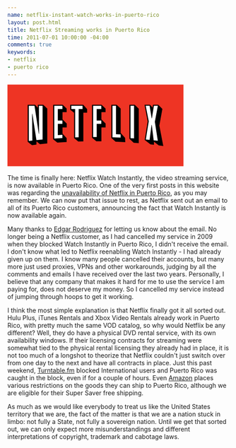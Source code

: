 ```yaml
---
name: netflix-instant-watch-works-in-puerto-rico
layout: post.html
title: Netflix Streaming works in Puerto Rico
time: 2011-07-01 10:00:00 -04:00
comments: true
keywords:
- netflix
- puerto rico
---
```


![](399px-Netflix_Logo.svg.png)

The time is finally here: Netflix Watch Instantly, the video streaming service, is now available in Puerto Rico. One of the very first posts in this website was regarding the [unavailability of Netflix in Puerto Rico][netflix-blocking], as you may remember. We can now put that issue to rest, as Netflix sent out an email to all of its Puerto Rico customers, announcing the fact that Watch Instantly is now available again.

<!-- more -->

Many thanks to [Edgar Rodriguez][netflix-email] for letting us know about the email. No longer being a Netflix customer, as I had cancelled my service in 2009 when they blocked Watch Instantly in Puerto Rico, I didn't receive the email. I don't know what led to Netflix reenabling Watch Instantly - I had already given up on them. I know many people cancelled their accounts, but many more just used proxies, VPNs and other workarounds, judging by all the comments and emails I have received over the last two years. Personally, I believe that any company that makes it hard for me to use the service I am paying for, does not deserve my money. So I cancelled my service instead of jumping through hoops to get it working.

I think the most simple explanation is that Netflix finally got it all sorted out. Hulu Plus, iTunes Rentals and Xbox Video Rentals already work in Puerto Rico, with pretty much the same VOD catalog, so why would Netflix be any different? Well, they do have a physical DVD rental service, with its own availability windows. If their licensing contracts for streaming were somewhat tied to the physical rental licensing they already had in place, it is not too much of a longshot to theorize that Netflix couldn't just switch over from one day to the next and have all contracts in place. Just this past weekend, [Turntable.fm][turntable] blocked International users and Puerto Rico was caught in the block, even if for a couple of hours. Even [Amazon][amazon] places various restrictions on the goods they can ship to Puerto Rico, although we are eligible for their Super Saver free shipping.

As much as we would like everybody to treat us like the United States territory that we are, the fact of the matter is that we are a nation stuck in limbo: not fully a State, not fully a sovereign nation. Until we get that sorted out, we can only expect more misunderstandings and different interpretations of copyright, trademark and cabotage laws.

[netflix-blocking]: http://hectorramos.com/netflix-excludes-puerto-rico-charges "Netflix excludes Puerto Rico, charges full price"
[netflix-email]: http://edgarrodriguez.com/netflix-says-that-instant-watch-woks-on-my-ar "Netflix email by Edgar Rodriguez"
[netflix-trial]: netflix-trial.png "Welcome back"
[turntable]: http://www.turntable.fm "Turntable"
[amazon]: http://www.amazon.com/gp/redirect.html?ie=UTF8&location=http%3A%2F%2Fwww.amazon.com%2F%23&tag=hectorrcom-20&linkCode=ur2&camp=1789&creative=390957 "Amazon"
